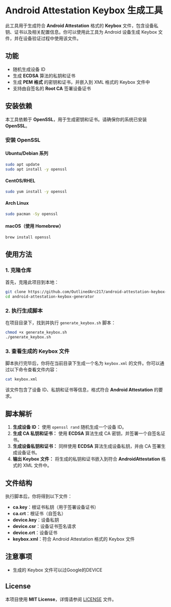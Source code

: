 # Android Attestation Keybox 生成工具

此工具用于生成符合 **Android Attestation** 格式的 **Keybox** 文件，包含设备私钥、证书以及相关配置信息。你可以使用此工具为 Android 设备生成 Keybox 文件，并在设备验证过程中使用该文件。

## 功能
- 随机生成设备 ID
- 生成 **ECDSA** 算法的私钥和证书
- 生成 **PEM 格式** 的密钥和证书，并嵌入到 XML 格式的 Keybox 文件中
- 支持由自签名的 **Root CA** 签署设备证书

## 安装依赖

本工具依赖于 **OpenSSL**，用于生成密钥和证书。请确保你的系统已安装 **OpenSSL**。

### 安装 OpenSSL

#### **Ubuntu/Debian 系列**

```bash
sudo apt update
sudo apt install -y openssl
```

#### **CentOS/RHEL**

```bash
sudo yum install -y openssl
```

#### **Arch Linux**

```bash
sudo pacman -Sy openssl
```

#### **macOS（使用 Homebrew）**

```bash
brew install openssl
```

## 使用方法

### 1. 克隆仓库

首先，克隆此项目到本地：

```bash
git clone https://github.com/OutlinedArc217/android-attestation-keybox-generator
cd android-attestation-keybox-generator
```

### 2. 执行生成脚本

在项目目录下，找到并执行 `generate_keybox.sh` 脚本：

```bash
chmod +x generate_keybox.sh
./generate_keybox.sh
```

### 3. 查看生成的 Keybox 文件

脚本执行完毕后，你将在当前目录下生成一个名为 `keybox.xml` 的文件。你可以通过以下命令查看文件内容：

```bash
cat keybox.xml
```

该文件包含了设备 ID、私钥和证书等信息，格式符合 **Android Attestation** 的要求。

## 脚本解析

1. **生成设备 ID：** 使用 `openssl rand` 随机生成一个设备 ID。
2. **生成 CA 私钥和证书：** 使用 **ECDSA** 算法生成 CA 密钥，并签署一个自签名证书。
3. **生成设备私钥和证书：** 同样使用 **ECDSA** 算法生成设备私钥，并由 CA 签署生成设备证书。
4. **输出 Keybox 文件：** 将生成的私钥和证书嵌入到符合 **AndroidAttestation** 格式的 XML 文件中。

## 文件结构

执行脚本后，你将得到以下文件：

- **ca.key**：根证书私钥（用于签署设备证书）
- **ca.crt**：根证书（自签名）
- **device.key**：设备私钥
- **device.csr**：设备证书签名请求
- **device.crt**：设备证书
- **keybox.xml**：符合 Android Attestation 格式的 Keybox 文件

## 注意事项

- 生成的 Keybox 文件可以过Google的DEVICE

## License

本项目使用 **MIT License**，详情请参阅 [LICENSE](LICENSE) 文件。
